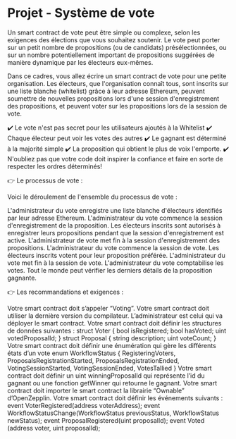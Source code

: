 # Projet - Système de vote
Un smart contract de vote peut être simple ou complexe, selon les exigences des élections que vous souhaitez soutenir. Le vote peut porter sur un petit nombre de propositions (ou de candidats) présélectionnées, ou sur un nombre potentiellement important de propositions suggérées de manière dynamique par les électeurs eux-mêmes.

Dans ce cadres, vous allez écrire un smart contract de vote pour une petite organisation. Les électeurs, que l'organisation connaît tous, sont inscrits sur une liste blanche (whitelist) grâce à leur adresse Ethereum, peuvent soumettre de nouvelles propositions lors d'une session d'enregistrement des propositions, et peuvent voter sur les propositions lors de la session de vote.

✔️ Le vote n'est pas secret pour les utilisateurs ajoutés à la Whitelist
✔️ Chaque électeur peut voir les votes des autres
✔️ Le gagnant est déterminé à la majorité simple
✔️ La proposition qui obtient le plus de voix l'emporte.
✔️ N'oubliez pas que votre code doit inspirer la confiance et faire en sorte de respecter les ordres déterminés!


👉 Le processus de vote :

Voici le déroulement de l'ensemble du processus de vote :

L'administrateur du vote enregistre une liste blanche d'électeurs identifiés par leur adresse Ethereum.
L'administrateur du vote commence la session d'enregistrement de la proposition.
Les électeurs inscrits sont autorisés à enregistrer leurs propositions pendant que la session d'enregistrement est active.
L'administrateur de vote met fin à la session d'enregistrement des propositions.
L'administrateur du vote commence la session de vote.
Les électeurs inscrits votent pour leur proposition préférée.
L'administrateur du vote met fin à la session de vote.
L'administrateur du vote comptabilise les votes.
Tout le monde peut vérifier les derniers détails de la proposition gagnante.


👉 Les recommandations et exigences :

Votre smart contract doit s’appeler “Voting”.
Votre smart contract doit utiliser la dernière version du compilateur.
L’administrateur est celui qui va déployer le smart contract.
Votre smart contract doit définir les structures de données suivantes :
struct Voter {
bool isRegistered;
bool hasVoted;
uint votedProposalId;
}
struct Proposal {
string description;
uint voteCount;
}
Votre smart contract doit définir une énumération qui gère les différents états d’un vote
enum WorkflowStatus {
RegisteringVoters,
ProposalsRegistrationStarted,
ProposalsRegistrationEnded,
VotingSessionStarted,
VotingSessionEnded,
VotesTallied
}
Votre smart contract doit définir un uint winningProposalId qui représente l’id du gagnant ou une fonction getWinner qui retourne le gagnant.
Votre smart contract doit importer le smart contract la librairie “Ownable” d’OpenZepplin.
Votre smart contract doit définir les événements suivants :
event VoterRegistered(address voterAddress);
event WorkflowStatusChange(WorkflowStatus previousStatus, WorkflowStatus newStatus);
event ProposalRegistered(uint proposalId);
event Voted (address voter, uint proposalId);
